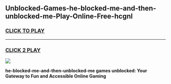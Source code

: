 
## Unblocked-Games-he-blocked-me-and-then-unblocked-me-Play-Online-Free-hcgnl
<h3>
<a href="https://premium76.site?title=he-blocked-me-and-then-unblocked-me&ref=26A">CLICK TO PLAY</a></h3>
<hr>

<h3>
<a href="https://premium76.site?title=he-blocked-me-and-then-unblocked-me&ref=26A">CLICK 2 PLAY</a>
  
</h3>

<a href="https://premium76.site?title=he-blocked-me-and-then-unblocked-me&ref=26A"><img src="https://clearcache.store/games.png"></a>


**he-blocked-me-and-then-unblocked-me games unblocked: Your Gateway to Fun and Accessible Online Gaming**

